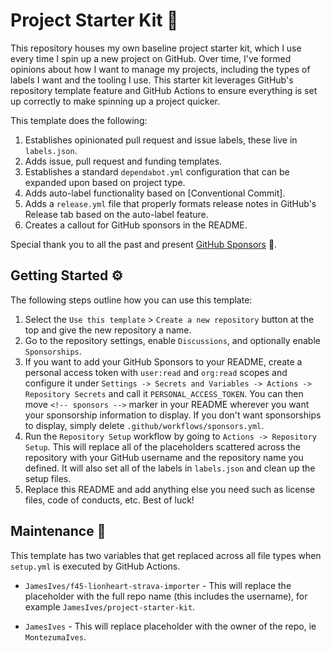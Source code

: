 # Project Starter Kit 🧰

This repository houses my own baseline project starter kit, which I use every time I spin up a new project on GitHub. Over time, I've formed opinions about how I want to manage my projects, including the types of labels I want and the tooling I use. This starter kit leverages GitHub's repository template feature and GitHub Actions to ensure everything is set up correctly to make spinning up a project quicker.

This template does the following:

1. Establishes opinionated pull request and issue labels, these live in `labels.json`.
2. Adds issue, pull request and funding templates.
3. Establishes a standard `dependabot.yml` configuration that can be expanded upon based on project type.
4. Adds auto-label functionality based on [Conventional Commit].
5. Adds a `release.yml` file that properly formats release notes in GitHub's Release tab based on the auto-label feature.
6. Creates a callout for GitHub sponsors in the README.

Special thank you to all the past and present [GitHub Sponsors](https://github.com/sponsors/JamesIves) 💖.

<!-- sponsors --><!-- sponsors -->

## Getting Started ⚙️

The following steps outline how you can use this template:

1. Select the `Use this template` > `Create a new repository` button at the top and give the new repository a name.
2. Go to the repository settings, enable `Discussions`, and optionally enable `Sponsorships`.
3. If you want to add your GitHub Sponsors to your README, create a personal access token with `user:read` and `org:read` scopes and configure it under `Settings -> Secrets and Variables -> Actions -> Repository Secrets` and call it `PERSONAL_ACCESS_TOKEN`. You can then move `<!-- sponsors -->` marker in your README wherever you want your sponsorship information to display. If you don't want sponsorships to display, simply delete `.github/workflows/sponsors.yml`.
4. Run the `Repository Setup` workflow by going to `Actions -> Repository Setup`. This will replace all of the placeholders scattered across the repository with your GitHub username and the repository name you defined. It will also set all of the labels in `labels.json` and clean up the setup files.
5. Replace this README and add anything else you need such as license files, code of conducts, etc. Best of luck!

## Maintenance 🔧

This template has two variables that get replaced across all file types when `setup.yml` is executed by GitHub Actions.

- `JamesIves/f45-lionheart-strava-importer` - This will replace the placeholder with the full repo name (this includes the username), for example `JamesIves/project-starter-kit`.

- `JamesIves` - This will replace placeholder with the owner of the repo, ie `MontezumaIves`.

